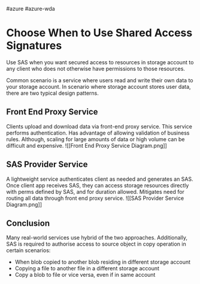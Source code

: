 #azure #azure-wda 

# Choose When to Use Shared Access Signatures
Use SAS when you want secured access to resources in storage account to any client who does not otherwise have permissions to those resources.

Common scenario is a service where users read and write their own data to your storage account.
In scenario where storage account stores user data, there are two typical design patterns.

## Front End Proxy Service
Clients upload and download data via front-end proxy service.
This service performs authentication.
Has advantage of allowing validation of business rules.
Although, scaling for large amounts of data or high volume can be difficult and expensive.
![[Front End Proxy Service Diagram.png]]

## SAS Provider Service
A lightweight service authenticates client as needed and generates an SAS.
Once client app receives SAS, they can access storage resources directly with perms defined by SAS, and for duration allowed.
Mitigates need for routing all data through front end proxy service.
![[SAS Provider Service Diagram.png]]

## Conclusion
Many real-world services use hybrid of the two approaches.
Additionally, SAS is required to authorise access to source object in copy operation in certain scenarios:
- When blob copied to another blob residing in different storage account
- Copying a file to another file in a different storage account
- Copy a blob to file or vice versa, even if in same account